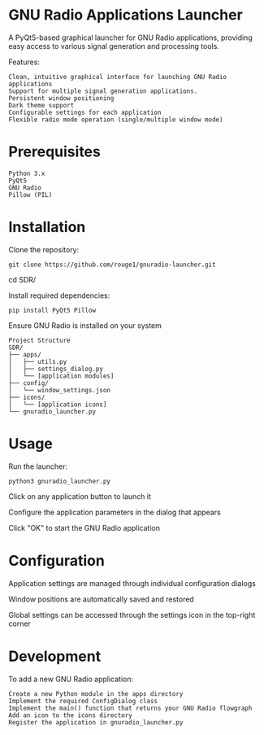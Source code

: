 # GNU Radio Applications Launcher
A PyQt5-based graphical launcher for GNU Radio applications, providing easy access to various 
signal generation and processing tools.

Features:

	Clean, intuitive graphical interface for launching GNU Radio applications
	Support for multiple signal generation applications.
	Persistent window positioning
	Dark theme support
	Configurable settings for each application
	Flexible radio mode operation (single/multiple window mode)

# Prerequisites

	Python 3.x
	PyQt5
	GNU Radio
	Pillow (PIL)

# Installation

Clone the repository:

	git clone https://github.com/rouge1/gnuradio-launcher.git

cd SDR/

Install required dependencies:

	pip install PyQt5 Pillow

Ensure GNU Radio is installed on your system

	Project Structure
	SDR/
	├── apps/
	│   ├── utils.py
	│   ├── settings_dialog.py
	│   └── [application modules]
	├── config/
	│   └── window_settings.json
	├── icons/
	│   └── [application icons]
	└── gnuradio_launcher.py

# Usage

Run the launcher:

	python3 gnuradio_launcher.py

Click on any application button to launch it

Configure the application parameters in the dialog that appears

Click "OK" to start the GNU Radio application

# Configuration

Application settings are managed through individual configuration dialogs

Window positions are automatically saved and restored

Global settings can be accessed through the settings icon in the top-right corner

# Development
To add a new GNU Radio application:

	Create a new Python module in the apps directory
	Implement the required ConfigDialog class
	Implement the main() function that returns your GNU Radio flowgraph
	Add an icon to the icons directory
	Register the application in gnuradio_launcher.py
